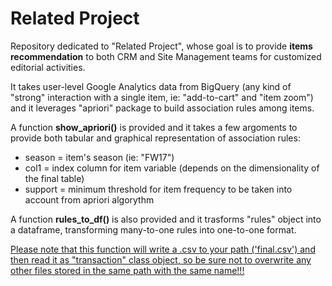 # Related Project

Repository dedicated to "Related Project", whose goal is to provide <strong>items recommendation</strong> to both CRM and Site Management teams for customized editorial activities.

It takes user-level Google Analytics data from BigQuery (any kind of "strong" interaction with a single item, ie: "add-to-cart" and "item zoom") and it leverages "apriori" package to build association rules among items.

A function <strong>show_apriori()</strong> is provided and it takes a few argoments to provide both tabular and graphical representation of association rules:

* season = item's season (ie: "FW17")
* col1 = index column for item variable (depends on the dimensionality of the final table)
* support = minimum threshold for item frequency to be taken into account from apriori algorythm

A function <strong>rules_to_df()</strong> is also provided and it trasforms "rules" object into a dataframe, transforming many-to-one rules into one-to-one format.

<u>Please note that this function will write a .csv to your path ('final.csv') and then read it as "transaction" class object, so be sure not to overwrite any other files stored in the same path with the same name!!!</u>

